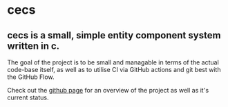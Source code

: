 # cecs
## cecs is a small, simple entity component system written in c.

The goal of the project is to be small and managable in terms of the actual
code-base itself, as well as to utilise CI via GitHub actions and git best
with the GitHub Flow.

Check out the [github page][cecs-gh] for an overview of the project as well as
it's current status.

[cecs-gh]:     https://github.com/MatthewOwens/cecs
